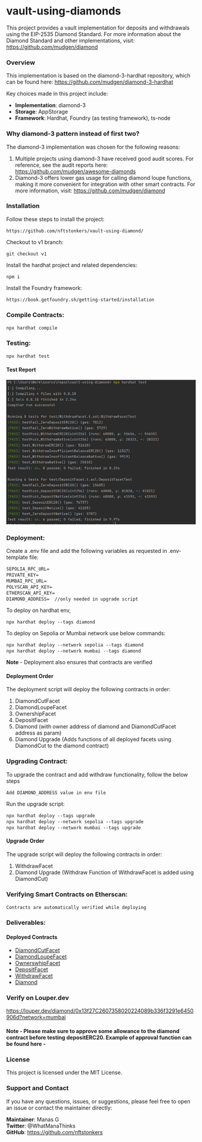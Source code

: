 


# vault-using-diamonds

This project provides a vault implementation for deposits and withdrawals using the EIP-2535 Diamond Standard. For more information about the Diamond Standard and other implementations, visit: https://github.com/mudgen/diamond

### Overview
This implementation is based on the diamond-3-hardhat repository, which can be found here: https://github.com/mudgen/diamond-3-hardhat

Key choices made in this project include:

- **Implementation**: diamond-3
- **Storage**: AppStorage
- **Framework**: Hardhat, Foundry (as testing framework), ts-node


### Why diamond-3 pattern instead of first two?

The diamond-3 implementation was chosen for the following reasons:
1. Multiple projects using diamond-3 have received good audit scores. For reference, see the audit reports here: https://github.com/mudgen/awesome-diamonds
2. Diamond-3 offers lower gas usage for calling diamond loupe functions, making it more convenient for integration with other smart contracts. For more information, visit: https://github.com/mudgen/diamond


### Installation
Follow these steps to install the project:

```
https://github.com/nftstonkers/vault-using-diamond/
```

Checkout to v1 branch:

```
git checkout v1
```


Install the hardhat project and related dependencies:

```
npm i
```

Install the Foundry framework:

```
https://book.getfoundry.sh/getting-started/installation
```

### Compile Contracts:

```
npx hardhat compile
```


### Testing:

```
npx hardhat test
```

#### Test Report
![img.png](assets/test-report.png)


### Deployment:

Create a .env file and add the following variables as requested in .env-template file:

```
SEPOLIA_RPC_URL=
PRIVATE_KEY=
MUMBAI_RPC_URL=
POLYSCAN_API_KEY=
ETHERSCAN_API_KEY=
DIAMOND_ADDRESS=  //only needed in upgrade script
```

To deploy on hardhat env, 
```
npx hardhat deploy --tags diamond
```

To deploy on Sepolia or Mumbai network use below commands:
```
npx hardhat deploy --network sepolia --tags diamond
npx hardhat deploy --network mumbai --tags diamond
```

**Note** - Deployment also ensures that contracts are verified

#### Deployment Order
The deployment script will deploy the following contracts in order:

1. DiamondCutFacet
2. DiamondLoupeFacet
3. OwnershipFacet
4. DepositFacet
5. Diamond (with owner address of diamond and DiamondCutFacet address as param)
6. Diamond Upgrade (Adds functions of all deployed facets using DiamondCut to the diamond contract)

### Upgrading Contract:

To upgrade the contract and add withdraw functionality, follow the below steps
```
Add DIAMOND_ADDRESS value in env file
```

Run the upgrade script:
```
npx hardhat deploy --tags upgrade
npx hardhat deploy --network sepolia --tags upgrade
npx hardhat deploy --network mumbai --tags upgrade
``` 

#### Upgrade Order

The upgrade script will deploy the following contracts in order:
1. WithdrawFacet
2. Diamond Upgrade (Withdraw Function of WithdrawFacet is added using DiamondCut)


### Verifying Smart Contracts on Etherscan:

```
Contracts are automatically verified while deploying 
```

### Deliverables:

#### Deployed Contracts

- [DiamondCutFacet](https://mumbai.polygonscan.com//address/0xb7d505b74f273bf034e6e37180eb7b70c6edc7af)
- [DiamondLoupeFacet](https://mumbai.polygonscan.com//address/0x63d018e986c0c5bf2e4ce2d024ded80646b221d8)
- [OwnerswhipFacet](https://mumbai.polygonscan.com//address/0x2e25e51a8f98a8c463b41ac5bcefbd37f0e18792)
- [DepositFacet](https://mumbai.polygonscan.com//address/0xc14695e326cd62b13f684781aa010153efb866a7)
- [WithdrawFacet](https://mumbai.polygonscan.com//address/0x8a0015d8843f5514b451feba6fda58209f54865a)
- [Diamond](https://mumbai.polygonscan.com//address/0x13f27C2607358020224089b336f3291e6450906d)

### Verify on Louper.dev
https://louper.dev/diamond/0x13f27C2607358020224089b336f3291e6450906d?network=mumbai



#### Note - Please make sure to approve some allowance to the diamond contract before testing depositERC20. Example of approval function can be found here -

### License

This project is licensed under the MIT License.

### Support and Contact

If you have any questions, issues, or suggestions, please feel free to open an issue or contact the maintainer directly:

**Maintainer**: Manas G  
**Twitter**: @WhatManaThinks  
**GitHub**: https://github.com/nftstonkers